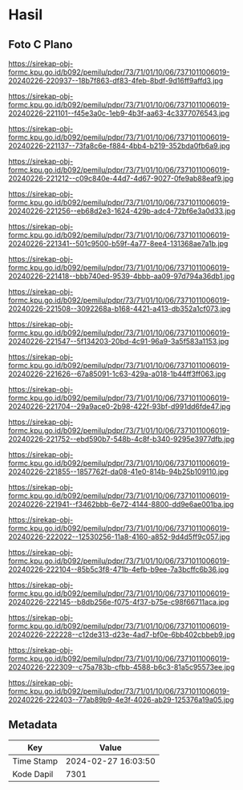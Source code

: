 # Hasil

## Foto C Plano

https://sirekap-obj-formc.kpu.go.id/b092/pemilu/pdpr/73/71/01/10/06/7371011006019-20240226-220937--18b7f863-df83-4feb-8bdf-9d16ff9affd3.jpg

https://sirekap-obj-formc.kpu.go.id/b092/pemilu/pdpr/73/71/01/10/06/7371011006019-20240226-221101--f45e3a0c-1eb9-4b3f-aa63-4c3377076543.jpg

https://sirekap-obj-formc.kpu.go.id/b092/pemilu/pdpr/73/71/01/10/06/7371011006019-20240226-221137--73fa8c6e-f884-4bb4-b219-352bda0fb6a9.jpg

https://sirekap-obj-formc.kpu.go.id/b092/pemilu/pdpr/73/71/01/10/06/7371011006019-20240226-221212--c09c840e-44d7-4d67-9027-0fe9ab88eaf9.jpg

https://sirekap-obj-formc.kpu.go.id/b092/pemilu/pdpr/73/71/01/10/06/7371011006019-20240226-221256--eb68d2e3-1624-429b-adc4-72bf6e3a0d33.jpg

https://sirekap-obj-formc.kpu.go.id/b092/pemilu/pdpr/73/71/01/10/06/7371011006019-20240226-221341--501c9500-b59f-4a77-8ee4-131368ae7a1b.jpg

https://sirekap-obj-formc.kpu.go.id/b092/pemilu/pdpr/73/71/01/10/06/7371011006019-20240226-221418--bbb740ed-9539-4bbb-aa09-97d794a36db1.jpg

https://sirekap-obj-formc.kpu.go.id/b092/pemilu/pdpr/73/71/01/10/06/7371011006019-20240226-221508--3092268a-b168-4421-a413-db352a1cf073.jpg

https://sirekap-obj-formc.kpu.go.id/b092/pemilu/pdpr/73/71/01/10/06/7371011006019-20240226-221547--5f134203-20bd-4c91-96a9-3a5f583a1153.jpg

https://sirekap-obj-formc.kpu.go.id/b092/pemilu/pdpr/73/71/01/10/06/7371011006019-20240226-221626--67a85091-1c63-429a-a018-1b44ff3ff063.jpg

https://sirekap-obj-formc.kpu.go.id/b092/pemilu/pdpr/73/71/01/10/06/7371011006019-20240226-221704--29a9ace0-2b98-422f-93bf-d991dd6fde47.jpg

https://sirekap-obj-formc.kpu.go.id/b092/pemilu/pdpr/73/71/01/10/06/7371011006019-20240226-221752--ebd590b7-548b-4c8f-b340-9295e3977dfb.jpg

https://sirekap-obj-formc.kpu.go.id/b092/pemilu/pdpr/73/71/01/10/06/7371011006019-20240226-221855--1857762f-da08-41e0-814b-94b25b109110.jpg

https://sirekap-obj-formc.kpu.go.id/b092/pemilu/pdpr/73/71/01/10/06/7371011006019-20240226-221941--f3462bbb-6e72-4144-8800-dd9e6ae001ba.jpg

https://sirekap-obj-formc.kpu.go.id/b092/pemilu/pdpr/73/71/01/10/06/7371011006019-20240226-222022--12530256-11a8-4160-a852-9d4d5ff9c057.jpg

https://sirekap-obj-formc.kpu.go.id/b092/pemilu/pdpr/73/71/01/10/06/7371011006019-20240226-222104--85b5c3f8-471b-4efb-b9ee-7a3bcffc6b36.jpg

https://sirekap-obj-formc.kpu.go.id/b092/pemilu/pdpr/73/71/01/10/06/7371011006019-20240226-222145--b8db256e-f075-4f37-b75e-c98f66711aca.jpg

https://sirekap-obj-formc.kpu.go.id/b092/pemilu/pdpr/73/71/01/10/06/7371011006019-20240226-222228--c12de313-d23e-4ad7-bf0e-6bb402cbbeb9.jpg

https://sirekap-obj-formc.kpu.go.id/b092/pemilu/pdpr/73/71/01/10/06/7371011006019-20240226-222309--c75a783b-cfbb-4588-b6c3-81a5c95573ee.jpg

https://sirekap-obj-formc.kpu.go.id/b092/pemilu/pdpr/73/71/01/10/06/7371011006019-20240226-222403--77ab89b9-4e3f-4026-ab29-125376a19a05.jpg


## Metadata

| Key        | Value               |
| ---------- | ------------------- |
| Time Stamp | 2024-02-27 16:03:50 |
| Kode Dapil | 7301                |



